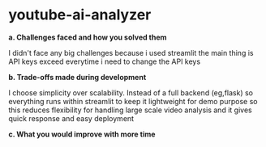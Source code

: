 # youtube-ai-analyzer


**a. Challenges faced and how you solved them**

I didn't face any big challenges because i used streamlit the main thing is API keys exceed everytime i need to change the API keys 

**b. Trade-offs made during development**

I choose simplicity over scalability. Instead of a full backend (eg,flask) so everything runs within streamlit to keep it lightweight for demo purpose so this reduces flexibility for handling large scale video analysis and it gives quick response  and easy deployment

**c. What you would improve with more time**

